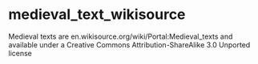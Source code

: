 # medieval_text_wikisource


Medieval texts are en.wikisource.org/wiki/Portal:Medieval_texts and available under a Creative Commons Attribution-ShareAlike 3.0 Unported license
